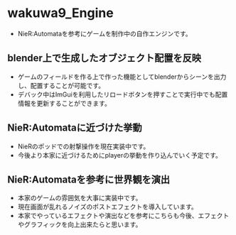 # wakuwa9_Engine

 - NieR:Automataを参考にゲームを制作中の自作エンジンです。

## blender上で生成したオブジェクト配置を反映
 - ゲームのフィールドを作る上で作った機能としてblenderからシーンを出力し、配置することが可能です。
 - デバック中はImGuiを利用したリロードボタンを押すことで実行中でも配置情報を更新することができます。

## NieR:Automataに近づけた挙動
 - NieRのポッドでの射撃操作を現在実装中です。
 - 今後より本家に近づけるためにplayerの挙動を作り込んでいく予定です。

## NieR:Automataを参考に世界観を演出
 - 本家のゲームの雰囲気を大事に実装中です。
 - 現在画面が乱れるノイズのポストエフェクトを導入しています。
 - 本家でやっているエフェクトや演出などを参考にこちらも今後、エフェクトやグラフィックを向上出来たらと思います。
